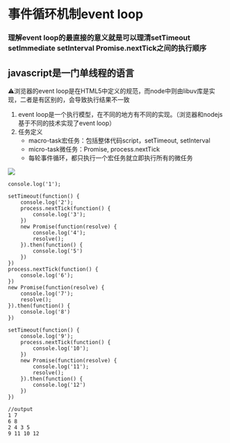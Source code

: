 # 事件循环机制event loop

### 理解event loop的最直接的意义就是可以理清setTimeout setImmediate setInterval Promise.nextTick之间的执行顺序

## javascript是一门单线程的语言
⚠️浏览器的event loop是在HTML5中定义的规范，而node中则由libuv库是实现，二者是有区别的，会导致执行结果不一致

1. event loop是一个执行模型，在不同的地方有不同的实现。（浏览器和nodejs基于不同的技术实现了event loop）
2. 任务定义
	* macro-task宏任务：包括整体代码script，setTimeout, setInterval
	* micro-task微任务：Promise,  process.nextTick
	* 每轮事件循环，都只执行一个宏任务就立即执行所有的微任务

![](./assets/image/browser/eventLoop-1.png)
```
console.log('1');

setTimeout(function() {
    console.log('2');
    process.nextTick(function() {
        console.log('3');
    })
    new Promise(function(resolve) {
        console.log('4');
        resolve();
    }).then(function() {
        console.log('5')
    })
})
process.nextTick(function() {
    console.log('6');
})
new Promise(function(resolve) {
    console.log('7');
    resolve();
}).then(function() {
    console.log('8')
})

setTimeout(function() {
    console.log('9');
    process.nextTick(function() {
        console.log('10');
    })
    new Promise(function(resolve) {
        console.log('11');
        resolve();
    }).then(function() {
        console.log('12')
    })
})

//output
1 7 
6 8
2 4 3 5
9 11 10 12
```